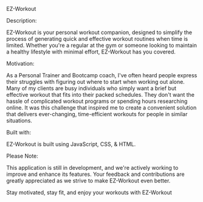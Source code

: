 EZ-Workout

Description:

EZ-Workout is your personal workout companion, designed to simplify the process of generating quick and effective workout routines when time is limited. Whether you're a regular at the gym or someone looking to maintain a healthy lifestyle with minimal effort, EZ-Workout has you covered.

Motivation:

As a Personal Trainer and Bootcamp coach, I've often heard people express their struggles with figuring out where to start when working out alone. Many of my clients are busy individuals who simply want a brief but effective workout that fits into their packed schedules. They don't want the hassle of complicated workout programs or spending hours researching online. It was this challenge that inspired me to create a convenient solution that delivers ever-changing, time-efficient workouts for people in similar situations.

Built with:

EZ-Workout is built using JavaScript, CSS, & HTML.

Please Note:

This application is still in development, and we're actively working to improve and enhance its features. Your feedback and contributions are greatly appreciated as we strive to make EZ-Workout even better.

Stay motivated, stay fit, and enjoy your workouts with EZ-Workout

